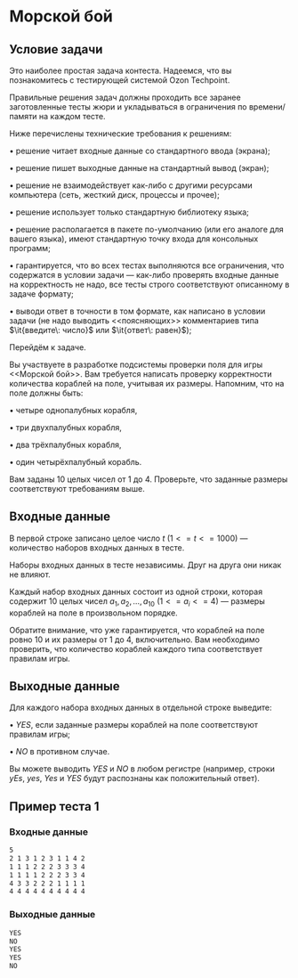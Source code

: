 # Морской бой

## Условие задачи

Это наиболее простая задача контеста. Надеемся, что вы познакомитесь с тестирующей системой Ozon Techpoint.

Правильные решения задач должны проходить все заранее заготовленные тесты жюри и укладываться в ограничения по времени/памяти на каждом тесте.

Ниже перечислены технические требования к решениям:

$\bullet$ решение читает входные данные со стандартного ввода (экрана);

$\bullet$ решение пишет выходные данные на стандартный вывод (экран);

$\bullet$ решение не взаимодействует как-либо с другими ресурсами компьютера (сеть, жесткий диск, процессы и прочее);

$\bullet$ решение использует только стандартную библиотеку языка;

$\bullet$ решение располагается в пакете по-умолчанию (или его аналоге для вашего языка), имеют стандартную точку входа для консольных программ;

$\bullet$ гарантируется, что во всех тестах выполняются все ограничения, что содержатся в условии задачи — как-либо проверять входные данные на корректность не надо, все тесты строго соответствуют описанному в задаче формату;

$\bullet$ выводи ответ в точности в том формате, как написано в условии задачи (не надо выводить <<поясняющих>> комментариев типа $\it{введите\: число}$ или $\it{ответ\: равен}$);

Перейдём к задаче.

Вы участвуете в разработке подсистемы проверки поля для игры <<Морской бой>>. Вам требуется написать проверку корректности количества кораблей на поле, учитывая их размеры. Напомним, что на поле должны быть:

$\bullet$ четыре однопалубных корабля,

$\bullet$ три двухпалубных корабля,

$\bullet$ два трёхпалубных корабля,

$\bullet$ один четырёхпалубный корабль.

Вам заданы $10$ целых чисел от $1$ до $4$. Проверьте, что заданные размеры соответствуют требованиям выше.

## Входные данные

В первой строке записано целое число $t$ ($1 <= t <= 1000$) — количество наборов входных данных в тесте.

Наборы входных данных в тесте независимы. Друг на друга они никак не влияют.

Каждый набор входных данных состоит из одной строки, которая содержит $10$ целых чисел $a_1, a_2, \ldots, a_{10}$ ($1 <= a_i <= 4$) — размеры кораблей на поле в произвольном порядке.

Обратите внимание, что уже гарантируется, что кораблей на поле ровно $10$ и их размеры от $1$ до $4$, включительно. Вам необходимо проверить, что количество кораблей каждого типа соответствует правилам игры.

## Выходные данные

Для каждого набора входных данных в отдельной строке выведите:

$\bullet$ ${YES}$, если заданные размеры кораблей на поле соответствуют правилам игры;

$\bullet$ ${NO}$ в противном случае.

Вы можете выводить ${YES}$ и ${NO}$ в любом регистре (например, строки ${yEs}$, ${yes}$, ${Yes}$ и ${YES}$ будут распознаны как положительный ответ).

## Пример теста 1

### Входные данные

```bash
5
2 1 3 1 2 3 1 1 4 2
1 1 1 2 2 2 3 3 3 4
1 1 1 1 2 2 2 3 3 4
4 3 3 2 2 2 1 1 1 1
4 4 4 4 4 4 4 4 4 4
```

### Выходные данные

```bash
YES
NO
YES
YES
NO
```
